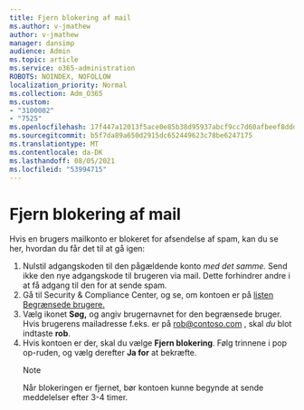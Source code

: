 ```yaml
---
title: Fjern blokering af mail
ms.author: v-jmathew
author: v-jmathew
manager: dansimp
audience: Admin
ms.topic: article
ms.service: o365-administration
ROBOTS: NOINDEX, NOFOLLOW
localization_priority: Normal
ms.collection: Adm_O365
ms.custom:
- "3100002"
- "7525"
ms.openlocfilehash: 17f447a12013f5ace0e85b38d95937abcf9cc7d60afbeef8dddd1c3315eb3467
ms.sourcegitcommit: b5f7da89a650d2915dc652449623c78be6247175
ms.translationtype: MT
ms.contentlocale: da-DK
ms.lasthandoff: 08/05/2021
ms.locfileid: "53994715"
---
```

# <a name="unblock-email"></a>Fjern blokering af mail

Hvis en brugers mailkonto er blokeret for afsendelse af spam, kan du se her, hvordan du får det til at gå igen:

1. Nulstil adgangskoden til den pågældende konto *med det samme.* Send ikke den nye adgangskode til brugeren via mail. Dette forhindrer andre i at få adgang til den for at sende spam.
2. Gå til Security & Compliance Center, og se, om kontoen er på [listen Begrænsede brugere.](https://protection.office.com/#/restrictedusers)
3. Vælg ikonet **Søg,** og angiv brugernavnet for den begrænsede bruger. Hvis brugerens mailadresse f.eks. er på rob@contoso.com , skal *du* blot indtaste **rob**.
4. Hvis kontoen er der, skal du vælge **Fjern blokering**. Følg trinnene i pop op-ruden, og vælg derefter **Ja for** at bekræfte.  
    > [!NOTE]
    > Når blokeringen er fjernet, bør kontoen kunne begynde at sende meddelelser efter 3-4 timer.
